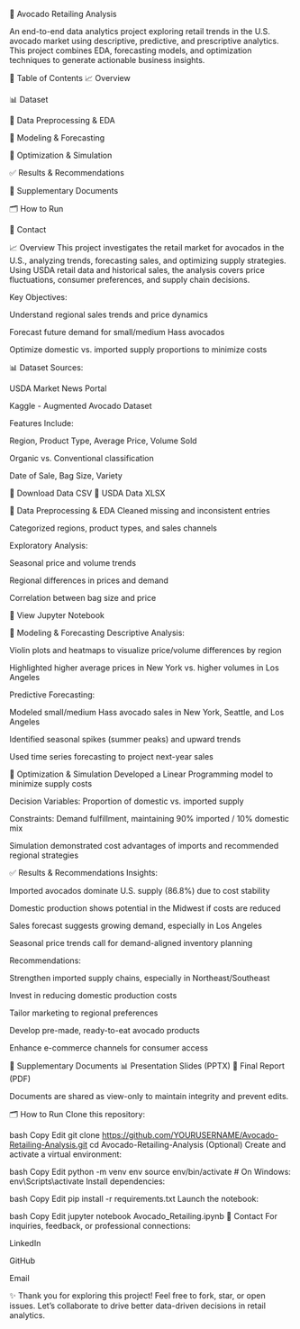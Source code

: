 🥑 Avocado Retailing Analysis

An end-to-end data analytics project exploring retail trends in the U.S. avocado market using descriptive, predictive, and prescriptive analytics. This project combines EDA, forecasting models, and optimization techniques to generate actionable business insights.

📑 Table of Contents
📈 Overview

📊 Dataset

🔎 Data Preprocessing & EDA

🤖 Modeling & Forecasting

🧮 Optimization & Simulation

✅ Results & Recommendations

📄 Supplementary Documents

🗂️ How to Run

🤝 Contact

📈 Overview
This project investigates the retail market for avocados in the U.S., analyzing trends, forecasting sales, and optimizing supply strategies. Using USDA retail data and historical sales, the analysis covers price fluctuations, consumer preferences, and supply chain decisions.

Key Objectives:

Understand regional sales trends and price dynamics

Forecast future demand for small/medium Hass avocados

Optimize domestic vs. imported supply proportions to minimize costs

📊 Dataset
Sources:

USDA Market News Portal

Kaggle - Augmented Avocado Dataset

Features Include:

Region, Product Type, Average Price, Volume Sold

Organic vs. Conventional classification

Date of Sale, Bag Size, Variety

📁 Download Data CSV
📁 USDA Data XLSX

🔎 Data Preprocessing & EDA
Cleaned missing and inconsistent entries

Categorized regions, product types, and sales channels

Exploratory Analysis:

Seasonal price and volume trends

Regional differences in prices and demand

Correlation between bag size and price

📓 View Jupyter Notebook

🤖 Modeling & Forecasting
Descriptive Analysis:

Violin plots and heatmaps to visualize price/volume differences by region

Highlighted higher average prices in New York vs. higher volumes in Los Angeles

Predictive Forecasting:

Modeled small/medium Hass avocado sales in New York, Seattle, and Los Angeles

Identified seasonal spikes (summer peaks) and upward trends

Used time series forecasting to project next-year sales

🧮 Optimization & Simulation
Developed a Linear Programming model to minimize supply costs

Decision Variables: Proportion of domestic vs. imported supply

Constraints: Demand fulfillment, maintaining 90% imported / 10% domestic mix

Simulation demonstrated cost advantages of imports and recommended regional strategies

✅ Results & Recommendations
Insights:

Imported avocados dominate U.S. supply (86.8%) due to cost stability

Domestic production shows potential in the Midwest if costs are reduced

Sales forecast suggests growing demand, especially in Los Angeles

Seasonal price trends call for demand-aligned inventory planning

Recommendations:

Strengthen imported supply chains, especially in Northeast/Southeast

Invest in reducing domestic production costs

Tailor marketing to regional preferences

Develop pre-made, ready-to-eat avocado products

Enhance e-commerce channels for consumer access

📄 Supplementary Documents
📊 Presentation Slides (PPTX)
📄 Final Report (PDF)

Documents are shared as view-only to maintain integrity and prevent edits.

🗂️ How to Run
Clone this repository:

bash
Copy
Edit
git clone https://github.com/YOURUSERNAME/Avocado-Retailing-Analysis.git
cd Avocado-Retailing-Analysis
(Optional) Create and activate a virtual environment:

bash
Copy
Edit
python -m venv env
source env/bin/activate  # On Windows: env\Scripts\activate
Install dependencies:

bash
Copy
Edit
pip install -r requirements.txt
Launch the notebook:

bash
Copy
Edit
jupyter notebook Avocado_Retailing.ipynb
🤝 Contact
For inquiries, feedback, or professional connections:

LinkedIn

GitHub

Email

✨ Thank you for exploring this project! Feel free to fork, star, or open issues. Let’s collaborate to drive better data-driven decisions in retail analytics.
